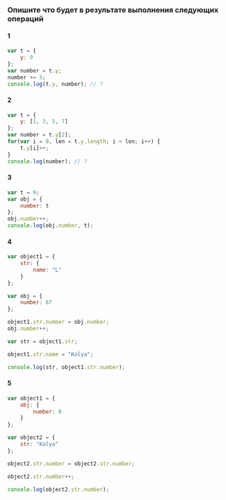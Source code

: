 ### Опишите что будет в результате выполнения следующих операций

#### 1

```javascript
var t = {
    y: 9
};
var number = t.y;
number += 5;
console.log(t.y, number); // ?

```

#### 2

```javascript
var t = {
    y: [1, 3, 5, 7]
};
var number = t.y[2];
for(var i = 0, len = t.y.length; i < len; i++) {
    t.y[i]++;
}
console.log(number); // ?

```

#### 3

```javascript
var t = 9;
var obj = {
    number: t
};
obj.number++;
console.log(obj.number, t);
```

#### 4

```javascript
var object1 = {
    str: {
        name: "L"
    }
};

var obj = {
    number: 67
};

object1.str.number = obj.number;
obj.number++;

var str = object1.str;

object1.str.name = "Kolya";

console.log(str, object1.str.number);
```

#### 5

```javascript
var object1 = {
    obj: {
        number: 0
    }
};

var object2 = {
    str: "Kolya"
};

object2.str.number = object2.str.number;

object2.str.number++;

console.log(object2.str.number);
```
